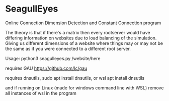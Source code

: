 # SeagullEyes
Online Connection Dimension Detection and Constant Connection program

The theory is that if there's a matrix then every rootserver would have differing information on websites due to load balancing of the simulation. Giving us different dimensions of a website where things may or may not be the same as if you were connected to a different root server.

Usage: python3 seagulleyes.py /website/here

requires GAU https://github.com/lc/gau

requires dnsutils, sudo apt install dnsutils, or wsl apt install dnsutils

and if running on Linux (made for windows command line with WSL) remove all instances of wsl in the program
